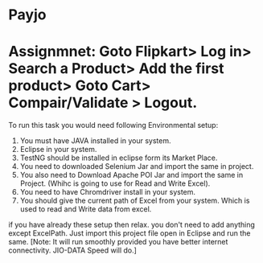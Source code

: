 # Payjo
# Assignmnet: Goto Flipkart> Log in> Search a Product> Add the first product> Goto Cart> Compair/Validate > Logout.
To run this task you would need following Environmental setup:
1. You must have JAVA installed in your system.
2. Eclipse in your system. 
3. TestNG should be installed in eclipse form its Market Place.
4. You need to downloaded Selenium Jar and import the same in project.
5. You also need to Download Apache POI Jar and import the same in Project. (Whihc is going to use for Read and Write Excel).
6. You need to have Chromdriver install in your system.
7. You should give the current path of Excel from your system. Which is used to read and Write data from excel.

if you have already these setup then relax. you don't need to add anything except ExcelPath. Just import this project file open in Eclipse and run the same.
[Note: It will run smoothly provided you have better internet connectivity. JIO-DATA Speed will do.]
